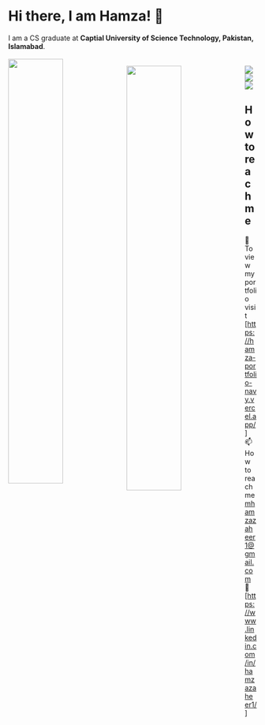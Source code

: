 # Hi there, I am Hamza! 👋
I am a CS graduate at **Captial University of Science Technology, Pakistan, Islamabad**. </br></br>
<img align="left" width="47%" src="https://github-readme-stats.vercel.app/api?username=Hamzazaheer1&show_icons=true&theme=radical" />

<img align="left" width="47%" src="https://github-readme-stats.vercel.app/api/top-langs/?username=Hamzazaheer1&layout=compact"/>

<img align="left" src="https://img.shields.io/badge/node.js-6DA55F?style=for-the-badge&logo=node.js&logoColor=white"/>
<img align="left" src="https://img.shields.io/badge/javascript-%23323330.svg?style=for-the-badge&logo=javascript&logoColor=%23F7DF1E"/>
<img src="https://img.shields.io/badge/typescript-%23007ACC.svg?style=for-the-badge&logo=typescript&logoColor=white"/>

## How to reach me
:link: To view my portfolio visit [https://hamza-portfolio-navy.vercel.app/] </br>
📫 How to reach me mhamzazaheer1@gmail.com <br/>
:gem: [https://www.linkedin.com/in/hamzazaheer1/]

